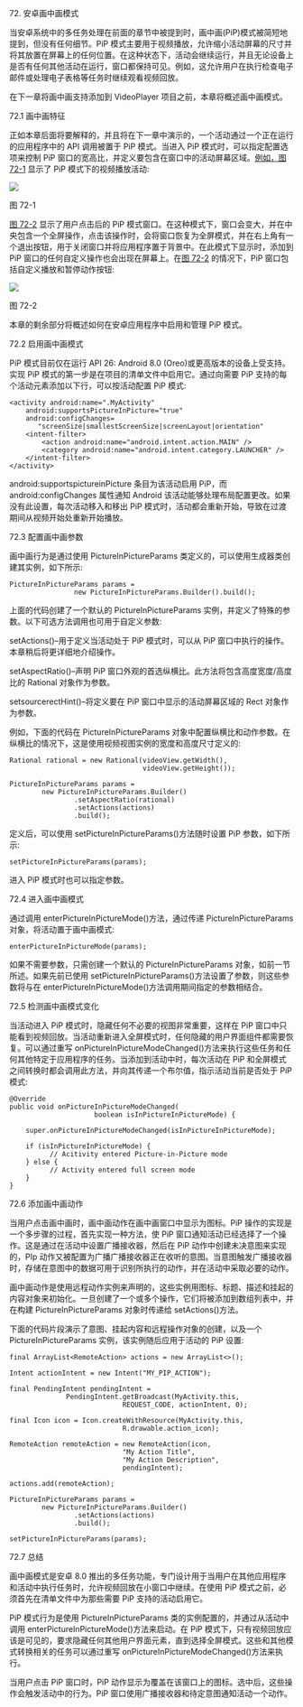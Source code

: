 72\. 安卓画中画模式

当安卓系统中的多任务处理在前面的章节中被提到时，画中画(PiP)模式被简短地提到，但没有任何细节。PiP 模式主要用于视频播放，允许缩小活动屏幕的尺寸并将其放置在屏幕上的任何位置。在这种状态下，活动会继续运行，并且无论设备上是否有任何其他活动在运行，窗口都保持可见。例如，这允许用户在执行检查电子邮件或处理电子表格等任务时继续观看视频回放。

在下一章将画中画支持添加到 VideoPlayer 项目之前，本章将概述画中画模式。

72.1 画中画特征

正如本章后面将要解释的，并且将在下一章中演示的，一个活动通过一个正在运行的应用程序中的 API 调用被置于 PiP 模式。当进入 PiP 模式时，可以指定配置选项来控制 PiP 窗口的宽高比，并定义要包含在窗口中的活动屏幕区域。[例如，图 72-1](#_idTextAnchor1355) 显示了 PiP 模式下的视频播放活动:

![](image/Image24273.jpg)

图 72-1

[图 72-2](#_idTextAnchor1356) 显示了用户点击后的 PiP 模式窗口。在这种模式下，窗口会变大，并在中央包含一个全屏操作，点击该操作时，会将窗口恢复为全屏模式，并在右上角有一个退出按钮，用于关闭窗口并将应用程序置于背景中。在此模式下显示时，添加到 PiP 窗口的任何自定义操作也会出现在屏幕上。在[图 72-2](#_idTextAnchor1356) 的情况下，PiP 窗口包括自定义播放和暂停动作按钮:

![](image/Image24363.jpg)

图 72-2

本章的剩余部分将概述如何在安卓应用程序中启用和管理 PiP 模式。

72.2 启用画中画模式

PiP 模式目前仅在运行 API 26: Android 8.0 (Oreo)或更高版本的设备上受支持。实现 PiP 模式的第一步是在项目的清单文件中启用它。通过向需要 PiP 支持的每个活动元素添加以下行，可以按活动配置 PiP 模式:

```
<activity android:name=".MyActivity"
    android:supportsPictureInPicture="true" 
    android:configChanges=
       "screenSize|smallestScreenSize|screenLayout|orientation" 
    <intent-filter>
        <action android:name="android.intent.action.MAIN" />
        <category android:name="android.intent.category.LAUNCHER" />
    </intent-filter>
</activity>
```

android:supportspictureinPicture 条目为该活动启用 PiP，而 android:configChanges 属性通知 Android 该活动能够处理布局配置更改。如果没有此设置，每次活动移入和移出 PiP 模式时，活动都会重新开始，导致在过渡期间从视频开始处重新开始播放。

72.3 配置画中画参数

画中画行为是通过使用 PictureInPictureParams 类定义的，可以使用生成器类创建其实例，如下所示:

```
PictureInPictureParams params =
                new PictureInPictureParams.Builder().build();
```

上面的代码创建了一个默认的 PictureInPictureParams 实例，并定义了特殊的参数。以下可选方法调用也可用于自定义参数:

setActions()–用于定义当活动处于 PiP 模式时，可以从 PiP 窗口中执行的操作。本章稍后将更详细地介绍操作。

setAspectRatio()–声明 PiP 窗口外观的首选纵横比。此方法将包含高度宽度/高度比的 Rational 对象作为参数。

setsourcerectHint()–将定义要在 PiP 窗口中显示的活动屏幕区域的 Rect 对象作为参数。

例如，下面的代码在 PictureInPictureParams 对象中配置纵横比和动作参数。在纵横比的情况下，这是使用视频视图实例的宽度和高度尺寸定义的:

```
Rational rational = new Rational(videoView.getWidth(),
                                 videoView.getHeight());

PictureInPictureParams params =
        new PictureInPictureParams.Builder()
                .setAspectRatio(rational)
                .setActions(actions)
                .build();
```

定义后，可以使用 setPictureInPictureParams()方法随时设置 PiP 参数，如下所示:

```
setPictureInPictureParams(params);
```

进入 PiP 模式时也可以指定参数。

72.4 进入画中画模式

通过调用 enterPictureInPictureMode()方法，通过传递 PictureInPictureParams 对象，将活动置于画中画模式:

```
enterPictureInPictureMode(params);
```

如果不需要参数，只需创建一个默认的 PictureInPictureParams 对象，如前一节所述。如果先前已使用 setPictureInPictureParams()方法设置了参数，则这些参数将与在 enterPictureInPictureMode()方法调用期间指定的参数相结合。

72.5 检测画中画模式变化

当活动进入 PiP 模式时，隐藏任何不必要的视图非常重要，这样在 PiP 窗口中只能看到视频回放。当活动重新进入全屏模式时，任何隐藏的用户界面组件都需要恢复。可以通过重写 onPictureInPictureModeChanged()方法来执行这些任务和任何其他特定于应用程序的任务。当添加到活动中时，每次活动在 PiP 和全屏模式之间转换时都会调用此方法，并向其传递一个布尔值，指示活动当前是否处于 PiP 模式:

```
@Override
public void onPictureInPictureModeChanged(
                     boolean isInPictureInPictureMode) {

    super.onPictureInPictureModeChanged(isInPictureInPictureMode);

    if (isInPictureInPictureMode) {
          // Acitivity entered Picture-in-Picture mode
    } else {
          // Activity entered full screen mode
    }
}
```

72.6 添加画中画动作

当用户点击画中画时，画中画动作在画中画窗口中显示为图标。PiP 操作的实现是一个多步骤的过程，首先实现一种方法，使 PiP 窗口通知活动已经选择了一个操作。这是通过在活动中设置广播接收器，然后在 PiP 动作中创建未决意图来实现的，PIp 动作又被配置为广播广播接收器正在收听的意图。当意图触发广播接收器时，存储在意图中的数据可用于识别所执行的动作，并在活动中采取必要的动作。

画中画动作是使用远程动作实例来声明的，这些实例用图标、标题、描述和挂起的内容对象来初始化。一旦创建了一个或多个操作，它们将被添加到数组列表中，并在构建 PictureInPictureParams 对象时传递给 setActions()方法。

下面的代码片段演示了意图、挂起内容和远程操作对象的创建，以及一个 PictureInPictureParams 实例，该实例随后应用于活动的 PiP 设置:

```
final ArrayList<RemoteAction> actions = new ArrayList<>();

Intent actionIntent = new Intent("MY_PIP_ACTION");

final PendingIntent pendingIntent = 
              PendingIntent.getBroadcast(MyActivity.this,
                            REQUEST_CODE, actionIntent, 0);

final Icon icon = Icon.createWithResource(MyActivity.this, 
                            R.drawable.action_icon);

RemoteAction remoteAction = new RemoteAction(icon, 
                            "My Action Title", 
                            "My Action Description", 
                            pendingIntent);

actions.add(remoteAction);

PictureInPictureParams params =
        new PictureInPictureParams.Builder()
                .setActions(actions)
                .build();

setPictureInPictureParams(params);
```

72.7 总结

画中画模式是安卓 8.0 推出的多任务功能，专门设计用于当用户在其他应用程序和活动中执行任务时，允许视频回放在小窗口中继续。在使用 PiP 模式之前，必须首先在清单文件中为那些需要 PiP 支持的活动启用它。

PiP 模式行为是使用 PictureInPictureParams 类的实例配置的，并通过从活动中调用 enterPictureInPictureMode()方法来启动。在 PiP 模式下，只有视频回放应该是可见的，要求隐藏任何其他用户界面元素，直到选择全屏模式。这些和其他模式转换相关的任务可以通过重写 onPictureInPictureModeChanged()方法来执行。

当用户点击 PiP 窗口时，PiP 动作显示为覆盖在该窗口上的图标。选中后，这些操作会触发活动中的行为。PiP 窗口使用广播接收器和待定意图通知活动一个动作。